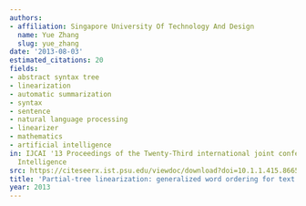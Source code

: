 ```yaml
---
authors:
- affiliation: Singapore University Of Technology And Design
  name: Yue Zhang
  slug: yue_zhang
date: '2013-08-03'
estimated_citations: 20
fields:
- abstract syntax tree
- linearization
- automatic summarization
- syntax
- sentence
- natural language processing
- linearizer
- mathematics
- artificial intelligence
in: IJCAI '13 Proceedings of the Twenty-Third international joint conference on Artificial
  Intelligence
src: https://citeseerx.ist.psu.edu/viewdoc/download?doi=10.1.1.415.8665&rep=rep1&type=pdf
title: 'Partial-tree linearization: generalized word ordering for text synthesis'
year: 2013
---
```

